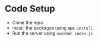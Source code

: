 # Code Setup

- Clone the repo
- Install the packages using `npm install`.
- Run the server using `nodemon index.js`
